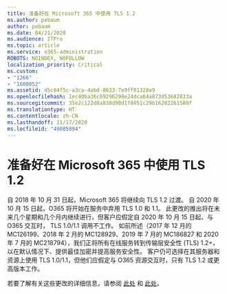 ```yaml
---
title: 准备好在 Microsoft 365 中使用 TLS 1.2
ms.author: pebaum
author: pebaum
ms.date: 04/21/2020
ms.audience: ITPro
ms.topic: article
ms.service: o365-administration
ROBOTS: NOINDEX, NOFOLLOW
localization_priority: Critical
ms.custom:
- "1266"
- "1600052"
ms.assetid: d5c84f5c-a3ca-4abd-8633-7e9ff01328a9
ms.openlocfilehash: 1ec40ba36c69296298e24dca64a873d53682833a
ms.sourcegitcommit: 35e2c122d8a838d98d1f0851c29b16282261580f
ms.translationtype: HT
ms.contentlocale: zh-CN
ms.lasthandoff: 11/17/2020
ms.locfileid: "49085894"
---
```

# <a name="prepare-for-use-of-tls-12-in-microsoft-365"></a>准备好在 Microsoft 365 中使用 TLS 1.2

自 2018 年 10 月 31 日起，Microsoft 365 将继续向 TLS 1.2 过渡。 自 2020 年 10 月 15 日起，O365 将开始在服务中弃用 TLS 1.0 和 1.1。 此更改的推出将在未来几个星期和几个月内继续进行，但客户应假定自 2020 年 10 月 15 日起、与 O365 交互时， TLS 1.0/1.1 调用不工作。 如前所述（2017 年 12 月的 MC126199、2018 年 2 月的 MC128929、2019 年 7 月的 MC186827 和 2020 年 7 月的 MC218794），我们正将所有在线服务转到传输层安全性 (TLS) 1.2+，以在默认情况下、提供最佳加密并提高服务安全性。 客户仍可选择在其服务器和资源上使用 TLS 1.0/1.1，但他们应假定与 O365 资源交互时，只有 TLS 1.2 或更高版本工作。
  
若要了解有关这些更改的详细信息，请参阅 [此处](https://docs.microsoft.com/microsoft-365/compliance/prepare-tls-1.2-in-office-365?view=o365-worldwide) 和 [此处](https://docs.microsoft.com/microsoft-365/compliance/tls-1.0-and-1.1-deprecation-for-office-365?view=o365-worldwide)。

  